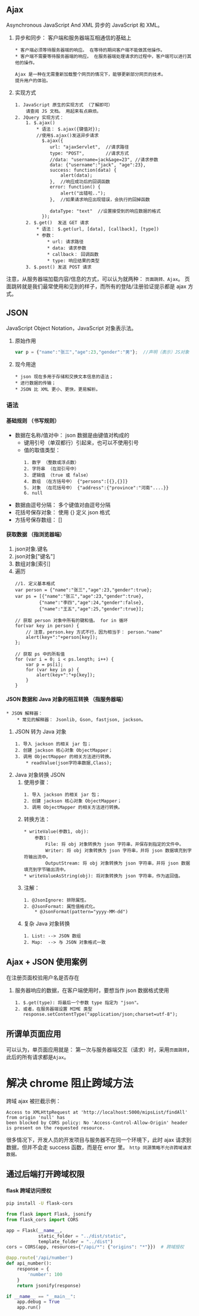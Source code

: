 ## Ajax

Asynchronous JavaScript And XML 异步的 JavaScript 和 XML。

1. 异步和同步： 客户端和服务器端互相通信的基础上
   ```
   * 客户端必须等待服务器端的响应。 在等待的期间客户端不能做其他操作。
   * 客户端不需要等待服务器端的响应。 在服务器端处理请求的过程中，客户端可以进行其他的操作。

   Ajax 是一种在无需重新加载整个网页的情况下，能够更新部分网页的技术。
   提升用户的体验。
   ```
2. 实现方式
   ```
   1. JavaScript 原生的实现方式 （了解即可）
       请查阅 JS 文档。 用起来有点麻烦。
   2. JQuery 实现方式：
       1. $.ajax()
           * 语法： $.ajax({键值对});
           //使用$.ajax()发送异步请求
             $.ajax({
                url: "ajaxServlet",  //请求路径
                type: "POST",        //请求方式
                //data: "username=jack&age=23", //请求参数
                data: {"username":"jack", "age":23},
                success: function(data) {
                    alert(data);
                },  //响应成功后的回调函数
                error: function() {
                    alert("出错啦..");
                },  //如果请求响应出现错误，会执行的回掉函数
                
                dataType: "text"  //设置接受到的响应数据的格式
             });
       2. $.get()  发送 GET 请求
           * 语法： $.get(url, [data], [callback], [type])
           * 参数：
               * url: 请求路径
               * data: 请求参数
               * callback： 回调函数
               * type: 响应结果的类型
       3. $.post() 发送 POST 请求
   ```
注意，从服务器端加载内容/信息的方式，可以认为就两种： ``页面跳转、Ajax``。 页面跳转就是我们最常使用和见到的样子，而所有的登陆/注册验证提示都是 ajax 方式。

## JSON

JavaScript Object Notation，JavaScript 对象表示法。
1. 原始作用
   ```javascript
   var p = {"name":"张三","age":23,"gender":"男"};  //声明（表示）JS对象
   ```
2. 现今用途
   ```
   * json 现在多用于存储和交换文本信息的语法；
   * 进行数据的传输；
   * JSON 比 XML 更小、更快，更易解析。
   ```

### 语法

#### 基础规则 （书写规则）
* 数据在名称/值对中： json 数据是由键值对构成的
    * 键用引号（单双都行）引起来，也可以不使用引号
    * 值的取值类型：
      ```
      1. 数字 （整数或浮点数）
      2. 字符串 （在双引号中）
      3. 逻辑值 （true 或 false）
      4. 数组 （在方括号中） {"persons":[{},{}]}
      5. 对象 （在花括号中） {"address":{"province":"河南"....}}
      6. null
      ```
* 数据由逗号分隔： 多个键值对由逗号分隔
* 花括号保存对象： 使用 {} 定义 json 格式
* 方括号保存数组： []

#### 获取数据 （指浏览器端）
1. json对象.键名
2. json对象\["键名"]
3. 数组对象\[索引]
4. 遍历
   ```
   //1. 定义基本格式
   var person = {"name":"张三","age":23,"gender":true};
   var ps = [{"name":"张三","age":23,"gender":true},
            {"name":"李四","age":24,"gender":false},
            {"name":"王五","age":25,"gender":true}];
   
   // 获取 person 对象中所有的键和值。 for in 循环
   for(var key in person) {
       // 注意，person.key 方式不行，因为相当于： person."name"
       alert(key+":"+person[key]);
   };
   
   // 获取 ps 中的所有值
   for (var i = 0; i < ps.length; i++) {
       var p = ps[i];
       for (var key in p) {
           alert(key+":"+p[key]);
       }
   }
   ```

#### JSON 数据和 Java 对象的相互转换 （指服务器端）

```
* JSON 解释器：
    * 常见的解释器： Jsonlib, Gson, fastjson, jackson。
```

1. JSON 转为 Java 对象
   ```
   1. 导入 jackson 的相关 jar 包；
   2. 创建 jackson 核心对象 ObjectMapper；
   3. 调用 ObjectMapper 的相关方法进行转换。
       * readValue(json字符串数据,Class);
   ```
2. Java 对象转换 JSON
    1. 使用步骤：
       ```
       1. 导入 jackson 的相关 jar 包；
       2. 创建 jackson 核心对象 ObjectMapper；
       3. 调用 ObjectMapper 的相关方法进行转换。
       ```
    2. 转换方法：
       ```
       * writeValue(参数1, obj):
           参数1：
               File: 将 obj 对象转换为 json 字符串，并保存到指定的文件中。
               Writer: 将 obj 对象转换为 json 字符串，并将 json 数据填充到字符输出流中。
               OutputStream: 将 obj 对象转换为 json 字符串，并将 json 数据填充到字节输出流中。
       * writeValueAsString(obj): 将对象转换为 json 字符串，作为返回值。
       ```
    3. 注解：
       ```
       1. @JsonIgnore: 排除属性。
       2. @JsonFormat: 属性值格式化。
           * @JsonFormat(pattern="yyyy-MM-dd")
       ```
    4. 复杂 Java 对象转换
       ```
       1. List: --> JSON 数组
       2. Map:  --> 与 JSON 对象格式一致
       ```

## Ajax + JSON 使用案例
在注册页面校验用户名是否存在

1. 服务器响应的数据，在客户端使用时，要想当作 json 数据格式使用
   ```
   1. $.get(type): 将最后一个参数 type 指定为 "json"。
   2. 或者，在服务器端设置 MIME 类型
      response.setContentType("application/json;charset=utf-8");
   ```

## 所谓单页面应用
可以认为，单页面应用就是： 第一次与服务器端交互（请求）时，采用``页面跳转``，此后的所有请求都是``Ajax``。

# 解决 chrome 阻止跨域方法

跨域 ajax 被拦截示例：
```
Access to XMLHttpRequest at 'http://localhost:5000/mipsList/findAll' from origin 'null' has
been blocked by CORS policy: No 'Access-Control-Allow-Origin' header is present on the requested resource.
```

很多情况下，开发人员的开发项目与服务器不在同一个环境下，此时 ajax 请求到数据，但并不会走 success 函数，而是在 error 里。
``http 同源策略不允许跨域请求数据。``

## 通过后端打开跨域权限
#### flask 跨域访问授权
```bash
pip install -U flask-cors
```
```python
from flask import Flask, jsonify
from flask_cors import CORS

app = Flask(__name__,
            static_folder = "../dist/static",
            template_folder = "../dist")
cors = CORS(app, resources={"/api/*": {"origins": "*"}})  # 跨域授权

@app.route('/api/number')
def api_number():
    response = {
        'number': 100
    }
    return jsonify(response)

if __name__ == "__main__":
    app.debug = True
    app.run()
```
